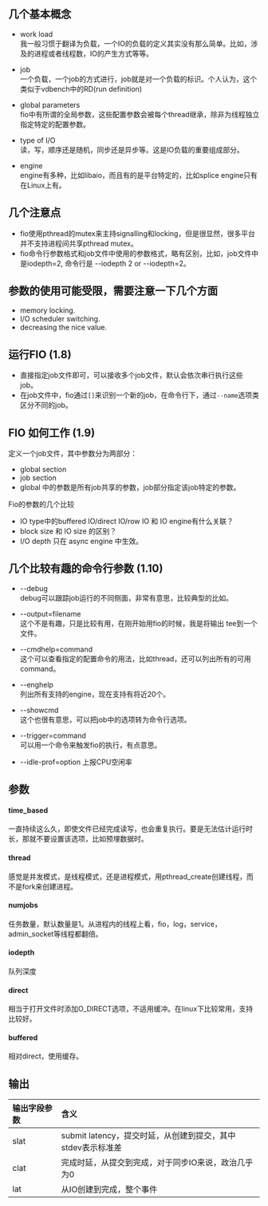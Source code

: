 ## 几个基本概念
* work load  
我一般习惯于翻译为负载，一个IO的负载的定义其实没有那么简单。比如，涉及的进程或者线程数，IO的产生方式等等。

* job  
一个负载，一个job的方式进行，job就是对一个负载的标识。个人认为，这个类似于vdbench中的RD(run definition)

* global parameters  
fio中有所谓的全局参数，这些配置参数会被每个thread继承，除非为线程独立指定特定的配置参数。

* type of I/O  
读，写，顺序还是随机，同步还是异步等。这是IO负载的重要组成部分。

* engine  
engine有多种，比如libaio，而且有的是平台特定的，比如splice engine只有在Linux上有。

## 几个注意点
* fio使用pthread的mutex来主持signalling和locking，但是很显然，很多平台并不支持进程间共享pthread mutex。
* fio命令行参数格式和job文件中使用的参数格式，略有区别，比如，job文件中是iodepth=2, 命令行是 --iodepth 2 or --iodepth=2。

## 参数的使用可能受限，需要注意一下几个方面
* memory locking.
* I/O scheduler switching.
* decreasing the nice value.

## 运行FIO (1.8)
* 直接指定job文件即可，可以接收多个job文件，默认会依次串行执行这些job。
* 在job文件中，fio通过`[]`来识别一个新的job，在命令行下，通过`--name`选项类区分不同的job。

## FIO 如何工作 (1.9)
定义一个job文件，其中参数分为两部分：
* global section 
* job section
* global 中的参数是所有job共享的参数，job部分指定该job特定的参数。

Fio的参数的几个比较
* IO type中的buffered  IO/direct IO/row IO 和 IO engine有什么关联？
* block size 和 IO size 的区别？
* I/O depth 只在 async engine 中生效。

## 几个比较有趣的命令行参数 (1.10)
* --debug  
debug可以跟踪job运行的不同侧面，非常有意思，比较典型的比如。
* --output=filename  
这个不是有趣，只是比较有用，在刚开始用fio的时候，我是将输出 tee到一个文件。
* --cmdhelp=command  
这个可以查看指定的配置命令的用法，比如thread，还可以列出所有的可用command。
* --enghelp  
列出所有支持的engine，现在支持有将近20个。
* --showcmd  
这个也很有意思，可以把job中的选项转为命令行选项。
* --trigger=command  
可以用一个命令来触发fio的执行，有点意思。

* --idle-prof=option
上报CPU空闲率

## 参数
#### time_based
一直持续这么久，即使文件已经完成读写，也会重复执行。要是无法估计运行时长，那就不要设置该选项，比如预埋数据时。

#### thread
感觉是并发模式，是线程模式，还是进程模式，用pthread_create创建线程，而不是fork来创建进程。

#### numjobs
任务数量，默认数量是1。从进程内的线程上看，fio，log，service，admin_socket等线程都翻倍。

#### iodepth
队列深度

#### direct
相当于打开文件时添加O_DIRECT选项，不适用缓冲。在linux下比较常用，支持比较好。

#### buffered
相对direct，使用缓存。

## 输出
|输出字段参数|含义|
|:-|:-|
|slat|submit latency，提交时延，从创建到提交，其中stdev表示标准差|
|clat|完成时延，从提交到完成，对于同步IO来说，政治几乎为0|
|lat|从IO创建到完成，整个事件|
